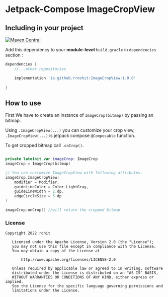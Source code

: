 # Jetpack-Compose ImageCropView

## Including in your project 
[![Maven Central](https://maven-badges.herokuapp.com/maven-central/io.github.rroohit/ImageCropView/badge.svg)](https://maven-badges.herokuapp.com/maven-central/io.github.rroohit/ImageCropView)

Add this dependency to your **module-level** `build.gradle` in `dependencies` section :

```groovy
dependencies {
    //...other repositories

    implementation 'io.github.rroohit:ImageCropView:1.0.0'
    
}
```

## How to use

First We have to create an instance of `ImageCrop(bitmap)` by passing an bitmap. 

Using `.ImageCropView(...)` you can customize your crop view, `.ImageCropView(...)` is jetpack compose `@Composable` function.

To get cropped bitmap call `.onCrop()`.

```kotlin

private lateinit var imageCrop: ImageCrop
imageCrop = ImageCrop(bitmap)

// You can customize ImageCropView with following attributes.
imageCrop.ImageCropView(
    modifier = Modifier,
    guideLineColor = Color.LightGray,
    guideLineWidth = 2.dp,
    edgeCircleSize = 5.dp
)

imageCrop.onCrop() //will return the cropped bitmap.

```


### License

```
Copyright 2022 rohit

   Licensed under the Apache License, Version 2.0 (the "License");
   you may not use this file except in compliance with the License.
   You may obtain a copy of the License at

       http://www.apache.org/licenses/LICENSE-2.0

   Unless required by applicable law or agreed to in writing, software
   distributed under the License is distributed on an "AS IS" BASIS,
   WITHOUT WARRANTIES OR CONDITIONS OF ANY KIND, either express or implied.
   See the License for the specific language governing permissions and
   limitations under the License.

```